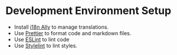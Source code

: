 # Development Environment Setup

- Install [i18n Ally](https://marketplace.visualstudio.com/items?itemName=lokalise.i18n-ally) to manage translations.
- Use [Prettier](https://prettier.io/) to format code and markdown files.
- Use [ESLint](https://eslint.org/) to lint code
- Use [Stylelint](https://stylelint.io/) to lint styles.
